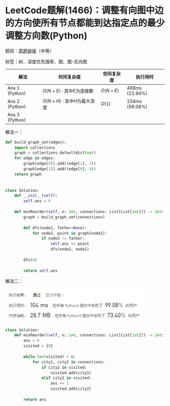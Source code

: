 # LeetCode题解(1466)：调整有向图中边的方向使所有节点都能到达指定点的最少调整方向数(Python)

题目：[原题链接](https://leetcode-cn.com/problems/reorder-routes-to-make-all-paths-lead-to-the-city-zero/)（中等）

标签：树、深度优先搜索、图、图-无向图

| 解法           | 时间复杂度                 | 空间复杂度 | 执行用时       |
| -------------- | -------------------------- | ---------- | -------------- |
| Ans 1 (Python) | $O(N+E)$ : 其中E为连接数   | $O(N+E)$   | 468ms (22.94%) |
| Ans 2 (Python) | $O(N×H)$ : 其中H为最大深度 | $O(1)$     | 104ms (99.08%) |
| Ans 3 (Python) |                            |            |                |

解法一：

```python
def build_graph_set(edges):
    import collections
    graph = collections.defaultdict(set)
    for edge in edges:
        graph[edge[0]].add((edge[1], 1))
        graph[edge[1]].add((edge[0], 0))
    return graph


class Solution:
    def __init__(self):
        self.ans = 0

    def minReorder(self, n: int, connections: List[List[int]]) -> int:
        graph = build_graph_set(connections)

        def dfs(node1, father=None):
            for node2, point in graph[node1]:
                if node2 != father:
                    self.ans += point
                    dfs(node2, node1)

        dfs(0)

        return self.ans
```

解法二：

![LeetCode题解(1466)：截图](LeetCode题解(1466)：截图.png)

```python
class Solution:
    def minReorder(self, n: int, connections: List[List[int]]) -> int:
        ans = 0
        visited = {0}

        while len(visited) < n:
            for city1, city2 in connections:
                if city2 in visited:
                    visited.add(city1)
                elif city1 in visited:
                    ans += 1
                    visited.add(city2)

        return ans
```